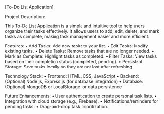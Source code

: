 [To-Do List Application]

Project Description:

This To-Do List Application is a simple and intuitive tool to help users organize their tasks effectively. 
It allows users to add, edit, delete, and mark tasks as complete, making task management easier and more efficient.

Features:
	•	Add Tasks: Add new tasks to your list.
	•	Edit Tasks: Modify existing tasks.
	•	Delete Tasks: Remove tasks that are no longer needed.
	•	Mark as Complete: Highlight tasks as completed.
	•	Filter Tasks: View tasks based on their completion status (completed, pending).
	•	Persistent Storage: Save tasks locally so they are not lost after refreshing.

Technology Stack:
	•	Frontend: HTML, CSS, JavaScript
	•	Backend: (Optional) Node.js, Express.js (for database integration)
	•	Database: (Optional) MongoDB or LocalStorage for data persistence
 
 Future Enhancements:
	•	User authentication to create personal task lists.
	•	Integration with cloud storage (e.g., Firebase).
	•	Notifications/reminders for pending tasks.
	•	Drag-and-drop task prioritization.

